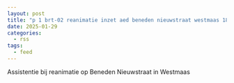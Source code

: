 ```yaml
---
layout: post
title: "p 1 brt-02 reanimatie inzet aed beneden nieuwstraat westmaas 185831"
date: 2025-01-29
categories: 
  - rss
tags: 
  - feed
---
```


Assistentie bij reanimatie op Beneden Nieuwstraat in Westmaas
